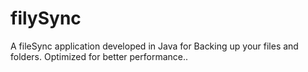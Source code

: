 filySync
========

A fileSync application developed in Java for Backing up your files and folders. Optimized for better performance..
